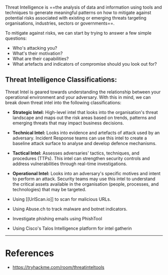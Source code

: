 Threat Intelligence is ==the analysis of data and information using tools and techniques to generate meaningful patterns on how to mitigate against potential risks associated with existing or emerging threats targeting organisations, industries, sectors or governments==.

To mitigate against risks, we can start by trying to answer a few simple questions:
- Who's attacking you?
- What's their motivation?
- What are their capabilities?
- What artefacts and indicators of compromise should you look out for?

## Threat Intelligence Classifications:

Threat Intel is geared towards understanding the relationship between your operational environment and your adversary. With this in mind, we can break down threat intel into the following classifications: 

- **Strategic Intel:** High-level intel that looks into the organisation's threat landscape and maps out the risk areas based on trends, patterns and emerging threats that may impact business decisions.
- **Technical Intel:** Looks into evidence and artefacts of attack used by an adversary. Incident Response teams can use this intel to create a baseline attack surface to analyse and develop defence mechanisms.
- **Tactical Intel:** Assesses adversaries' tactics, techniques, and procedures (TTPs). This intel can strengthen security controls and address vulnerabilities through real-time investigations.
- **Operational Intel:** Looks into an adversary's specific motives and intent to perform an attack. Security teams may use this intel to understand the critical assets available in the organisation (people, processes, and technologies) that may be targeted.


- Using [[UrlScan.io]] to scan for malicious URLs.
- Using Abuse.ch to track malware and botnet indicators.
- Investigate phishing emails using PhishTool
- Using Cisco's Talos Intelligence platform for intel gatherin

---

# References
- https://tryhackme.com/room/threatinteltools

